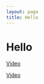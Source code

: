 ```yaml
---
layout: page
title: Hello
---
```


Hello
======


[Video](https://www.youtube.com/watch?v=FdeioVndUhs)

[Video](https://youtu.be/FdeioVndUhs)
